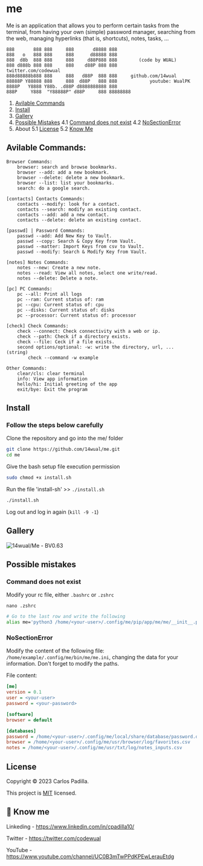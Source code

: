 # me

Me is an application that allows you to perform certain tasks from the terminal, from having your own (simple) password manager, searching from the web, managing hyperlinks (that is, shortcuts), notes, tasks, ...

```
888       888 888     888       d8888 888
888   o   888 888     888      d88888 888
888  d8b  888 888     888     d88P888 888        (code by WUAL)
888 d888b 888 888     888    d88P 888 888            twitter.com/codewual
888d88888b888 888     888   d88P  888 888     github.com/14wual
88888P Y88888 888     888  d88P   888 888            youtube: WualPK
8888P   Y8888 Y88b. .d88P d8888888888 888     
888P     Y888  "Y88888P" d88P     888 88888888
```

1. [Avilable Commands](https://github.com/14wual/me#avilable-commands)
2. [Install](https://github.com/14wual/me#install)
3. [Gallery](https://github.com/14wual/me#install)
4. [Possible Mistakes](https://github.com/14wual/me#possible-mistakes)
   4.1 [Command does not exist](https://github.com/14wual/me#command-does-not-exist)
   4.2 [NoSectionError](https://github.com/14wual/me#nosectionerror)
5. About
   5.1 [License](https://github.com/14wual/me#license)
   5.2 [Know Me](https://github.com/14wual/me#-know-me)

## Avilable Commands:

```
Browser Commands:
    browser: search and browse bookmarks.
    browser --add: add a new bookmark.
    browser --delete: delete a new bookmark.
    browser --list: list your bookmarks.
    search: do a google search.
    
[contacts] Contacts Commands:
    contacts --modify: look for a contact.
    contacts --search: modify an existing contact.
    contacts --add: add a new contact.
    contacts --delete: delete an existing contact.

[passwd] | Password Commands:
    passwd --add: Add New Key to Vault.
    passwd --copy: Search & Copy Key from Vault.
    passwd --matter: Import Keys from csv to Vault.
    passwd --modify: Search & Modify Key from Vault.
    
[notes] Notes Commands:
    notes --new: Create a new note.
    notes --read: View all notes, select one write/read.
    notes --delete: Delete a note.
    
[pc] PC Commands:
    pc --all: Print all logs
    pc --ram: Current status of: ram
    pc --cpu: Current status of: cpu
    pc --disks: Current status of: disks
    pc --processor: Current status of: processor

[check] Check Commands:
    check --connect: Check connectivity with a web or ip.
    check --path: Check if a directory exists.
    check --file: Ceck if a file exists.
    second options/optional: -w: write the directory, url, ... (string)
        check --command -w example
    
Other Commands:
    clear/cls: clear terminal
    info: View app information
    hello/hi: Initial greeting of the app
    exit/bye: Exit the program
```

## Install

### Follow the steps below carefully

Clone the repository and go into the me/ folder

```bash
git clone https://github.com/14wual/me.git
cd me
```

Give the bash setup file execution permission

```bash
sudo chmod +x install.sh
```

Run the file 'install-sh' >> `./install.sh`

```bash
./install.sh
```

Log out and log in again (`kill -9 -1`)

## Gallery

![14wual/Me - BV0.63](https://user-images.githubusercontent.com/105047274/216813795-52684672-216b-430d-9b6a-b3456f44c981.png)


## Possible mistakes

### Command does not exist

Modify your rc file, either `.bashrc` or `.zshrc`

```
nano .zshrc
```

```bash
# Go to the last row and write the following
alias me='python3 /home/<your-user>/.config/me/pip/app/me/me/__init__.py'
```

### NoSectionError

Modify the content of the following file: `/home/example/.config/me/bin/me/me.ini`, changing the data for your information.
Don't forget to modify the paths.

File content:

```ini
[me]
version = 0.1 
user = <your-user> 
password = <your-password>

[software]
browser = default

[databases]
password = /home/<your-user>/.config/me/local/share/database/password.db
browser = /home/<your-user>/.config/me/usr/browser/log/favorites.csv
notes = /home/<your-user>/.config/me/usr/txt/log/notes_inputs.csv
```

## License
Copyright © 2023 Carlos Padilla.

This project is [MIT](https://github.com/14wual/me/blob/main/LICENSE) licensed.

## 🚀 Know me
Linkeding - https://www.linkedin.com/in/cpadilla10/ 

Twitter - https://twitter.com/codewual 

YouTube - https://www.youtube.com/channel/UC0B3mTwPPdKPEwLerauEtdg
